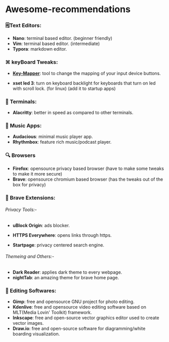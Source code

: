 # Awesome-recommendations



### 🗒️Text Editors:

- **Nano**: terminal based editor. (beginner friendly)
- **Vim**: terminal based editor. (intermediate)
- **Typora**: markdown editor.

### ⌘ keyBoard Tweaks:

- **[Key-Mapper](https://github.com/sezanzeb/key-mapper/)**: tool to change the mapping of your input device buttons.

- **xset led 3**: turn on keyboard backlight for keyboards that turn on led with scroll lock. (for linux) (add it to startup apps)

### 🚀 Terminals:

- **Alacritty**: better in speed as compared to other terminals.


### 🎼 Music Apps:

- **Audacious**: minimal music player app.
- **Rhythmbox**: feature rich music/podcast player.



### 🔍 Browsers

- **Firefox**: opensource privacy based browser (have to make some tweaks to make it more secure)
- **Brave**: opensource chromium based browser (has the tweaks out of the box for privacy)



### 🦁 Brave Extensions:

###### Privacy Tools:-

- **uBlock Origin**: ads blocker.

- **HTTPS Everywhere**: opens links through https. 
- **Startpage**: privacy centered search engine.

###### Themeing and Others:-

- **Dark Reader**: applies dark theme to every webpage.
- **nightTab**: an amazing theme for brave home page.



### 🎨 Editing Softwares:

- **Gimp**: free and opensource GNU project for photo editing.
- **Kdenlive**: free and opensource video editing software based on MLT(Media Lovin' Toolkit) framework.
- **Inkscape**: free and open-source vector graphics editor used to create vector images.
- **Draw.io**: free and open-source software for diagramming/white boarding visualization.
